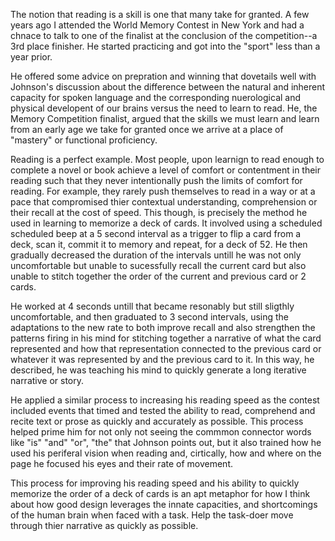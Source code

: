 The notion that reading is a skill is one that many take for granted. A few years ago I attended the World Memory Contest in New York and had a chnace to talk to one of the finalist at the conclusion of the competition--a 3rd place finisher.  He started practicing and got into the "sport" less than a year prior. 

He offered some advice on prepration and winning that dovetails well with Johnson's discussion about the difference between the natural and inherent capacity for spoken language and the corresponding nuerological and physical developent of our brains versus the need to learn to read. He, the Memory Competition finalist, argued that the skills we must learn and learn from an early age we take for granted once we arrive at a place of "mastery" or functional proficiency.  

Reading is a perfect example.  Most people, upon learnign to read enough to complete a novel or book achieve a level of comfort or contentment in their reading such that they never intentionally push the limits of comfort for reading.  For example, they rarely push themselves to read in a way or at a pace that compromised thier contextual understanding, comprehension or their recall at the cost of speed.  This though, is precisely the method he used in learning to memorize a deck of cards. It involved using a scheduled scheduled beep at a 5 second interval as a trigger to flip a card from a deck, scan it, commit it to memory and repeat, for a deck of 52.  He then gradually decreased the duration of the intervals untill he was not only uncomfortable but unable to sucessfully recall the current card but also unable to stitch together the order of the current and previous card or 2 cards. 

He worked at 4 seconds untill that became resonably but still sligthly uncomfortable, and then graduated to 3 second intervals, using the adaptations to the new rate to both improve recall and also strengthen the patterns firing in his mind for stitching together a narrative of what the card represented and how that representation connected to the previous card or whatever it was represented by and the previous card to it.  In this way, he described, he was teaching his mind to quickly generate a long iterative narrative or story.   

He applied a similar process to increasing his reading speed as the contest included events that timed and tested the ability to read, comprehend and recite text or prose as quickly and accurately as possible.  This process helped prime him for not only not seeing the commmon connector words like "is" "and" "or", "the" that Johnson points out, but it also trained how he used his periferal vision when reading and, cirtically, how and where on the page he focused his eyes and their rate of movement. 

This process for improving his reading speed and his ability to quickly memorize the order of a deck of cards is an apt metaphor for how I think about how good design leverages the innate capacities, and shortcomings of the human brain when faced with a task.  Help the task-doer move through thier narrative as quickly as possible. 

